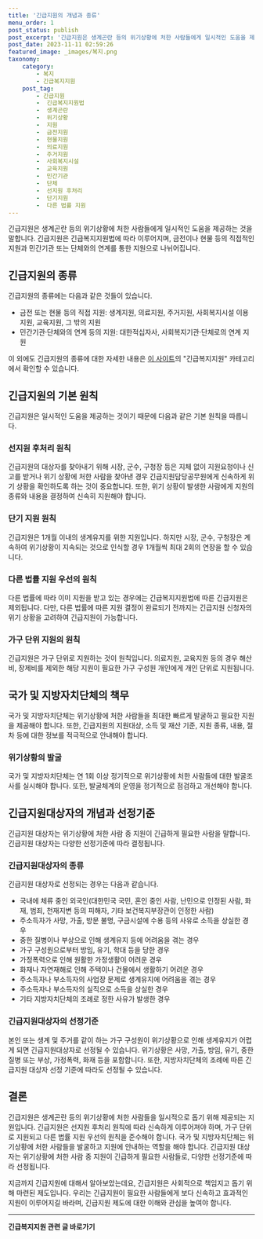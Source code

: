 ```yaml
---
title: '긴급지원의 개념과 종류'
menu_order: 1
post_status: publish
post_excerpt: '긴급지원은 생계곤란 등의 위기상황에 처한 사람들에게 일시적인 도움을 제공하는 것을 말합니다. 긴급지원은 긴급복지지원법에 따라 이루어지며, 금전이나 현물 등의 직접적인 지원과 민간기관 또는 단체와의 연계를 통한 지원으로 나뉘어집니다.'
post_date: 2023-11-11 02:59:26
featured_image: _images/복지.png
taxonomy:
    category:
        - 복지
        - 긴급복지지원
    post_tag:
        - 긴급지원
        -  긴급복지지원법
        -  생계곤란
        -  위기상황
        -  지원
        -  금전지원
        -  현물지원
        -  의료지원
        -  주거지원
        -  사회복지시설
        -  교육지원
        -  민간기관
        -  단체
        -  선지원 후처리
        -  단기지원
        -  다른 법률 지원
---
```



긴급지원은 생계곤란 등의 위기상황에 처한 사람들에게 일시적인 도움을 제공하는 것을 말합니다. 긴급지원은 긴급복지지원법에 따라 이루어지며, 금전이나 현물 등의 직접적인 지원과 민간기관 또는 단체와의 연계를 통한 지원으로 나뉘어집니다.

## 긴급지원의 종류

긴급지원의 종류에는 다음과 같은 것들이 있습니다.
- 금전 또는 현물 등의 직접 지원: 생계지원, 의료지원, 주거지원, 사회복지시설 이용지원, 교육지원, 그 밖의 지원
- 민간기관·단체와의 연계 등의 지원: 대한적십자사, 사회복지기관·단체로의 연계 지원

이 외에도 긴급지원의 종류에 대한 자세한 내용은 [이 사이트](www.easylaw.go.kr)의 "긴급복지지원" 카테고리에서 확인할 수 있습니다.

## 긴급지원의 기본 원칙

긴급지원은 일시적인 도움을 제공하는 것이기 때문에 다음과 같은 기본 원칙을 따릅니다.

### 선지원 후처리 원칙

긴급지원의 대상자를 찾아내기 위해 시장, 군수, 구청장 등은 지체 없이 지원요청이나 신고를 받거나 위기 상황에 처한 사람을 찾아낸 경우 긴급지원담당공무원에게 신속하게 위기 상황을 확인하도록 하는 것이 중요합니다. 또한, 위기 상황이 발생한 사람에게 지원의 종류와 내용을 결정하여 신속히 지원해야 합니다.

### 단기 지원 원칙

긴급지원은 1개월 이내의 생계유지를 위한 지원입니다. 하지만 시장, 군수, 구청장은 계속하여 위기상황이 지속되는 것으로 인식할 경우 1개월씩 최대 2회의 연장을 할 수 있습니다.

### 다른 법률 지원 우선의 원칙

다른 법률에 따라 이미 지원을 받고 있는 경우에는 긴급복지지원법에 따른 긴급지원은 제외됩니다. 다만, 다른 법률에 따른 지원 결정이 완료되기 전까지는 긴급지원 신청자의 위기 상황을 고려하여 긴급지원이 가능합니다.

### 가구 단위 지원의 원칙

긴급지원은 가구 단위로 지원하는 것이 원칙입니다. 의료지원, 교육지원 등의 경우 해산비, 장제비를 제외한 해당 지원이 필요한 가구 구성원 개인에게 개인 단위로 지원됩니다.

## 국가 및 지방자치단체의 책무

국가 및 지방자치단체는 위기상황에 처한 사람들을 최대한 빠르게 발굴하고 필요한 지원을 제공해야 합니다. 또한, 긴급지원의 지원대상, 소득 및 재산 기준, 지원 종류, 내용, 절차 등에 대한 정보를 적극적으로 안내해야 합니다.

### 위기상황의 발굴

국가 및 지방자치단체는 연 1회 이상 정기적으로 위기상황에 처한 사람들에 대한 발굴조사를 실시해야 합니다. 또한, 발굴체계의 운영을 정기적으로 점검하고 개선해야 합니다.

## 긴급지원대상자의 개념과 선정기준

긴급지원 대상자는 위기상황에 처한 사람 중 지원이 긴급하게 필요한 사람을 말합니다. 긴급지원 대상자는 다양한 선정기준에 따라 결정됩니다.

### 긴급지원대상자의 종류

긴급지원 대상자로 선정되는 경우는 다음과 같습니다.
- 국내에 체류 중인 외국인(대한민국 국민, 혼인 중인 사람, 난민으로 인정된 사람, 화재, 범죄, 천재지변 등의 피해자, 기타 보건복지부장관이 인정한 사람)
- 주소득자가 사망, 가출, 방문 불명, 구금시설에 수용 등의 사유로 소득을 상실한 경우
- 중한 질병이나 부상으로 인해 생계유지 등에 어려움을 겪는 경우
- 가구 구성원으로부터 방임, 유기, 학대 등을 당한 경우
- 가정폭력으로 인해 원활한 가정생활이 어려운 경우
- 화재나 자연재해로 인해 주택이나 건물에서 생활하기 어려운 경우
- 주소득자나 부소득자의 사업장 문제로 생계유지에 어려움을 겪는 경우
- 주소득자나 부소득자의 실직으로 소득을 상실한 경우
- 기타 지방자치단체의 조례로 정한 사유가 발생한 경우

### 긴급지원대상자의 선정기준

본인 또는 생계 및 주거를 같이 하는 가구 구성원이 위기상황으로 인해 생계유지가 어렵게 되면 긴급지원대상자로 선정될 수 있습니다. 위기상황은 사망, 가출, 방임, 유기, 중한 질병 또는 부상, 가정폭력, 화재 등을 포함합니다. 또한, 지방자치단체의 조례에 따른 긴급지원 대상자 선정 기준에 따라도 선정될 수 있습니다.

## 결론

긴급지원은 생계곤란 등의 위기상황에 처한 사람들을 일시적으로 돕기 위해 제공되는 지원입니다. 긴급지원은 선지원 후처리 원칙에 따라 신속하게 이루어져야 하며, 가구 단위로 지원되고 다른 법률 지원 우선의 원칙을 준수해야 합니다. 국가 및 지방자치단체는 위기상황에 처한 사람들을 발굴하고 지원에 안내하는 역할을 해야 합니다. 긴급지원 대상자는 위기상황에 처한 사람 중 지원이 긴급하게 필요한 사람들로, 다양한 선정기준에 따라 선정됩니다. 

지금까지 긴급지원에 대해서 알아보았는데요, 긴급지원은 사회적으로 책임지고 돕기 위해 마련된 제도입니다. 우리는 긴급지원이 필요한 사람들에게 보다 신속하고 효과적인 지원이 이루어지길 바라며, 긴급지원 제도에 대한 이해와 관심을 높여야 합니다.
<!-- wp:separator -->
<hr class="wp-block-separator has-alpha-channel-opacity"/>
<!-- /wp:separator -->

<!-- wp:group {"backgroundColor":"base","layout":{"type":"constrained"}} -->
<div class="wp-block-group has-base-background-color has-background"><!-- wp:paragraph {"align":"center","fontSize":"medium"} -->
<p class="has-text-align-center has-large-font-size"><strong>긴급복지지원 관련 글 바로가기</strong></p>
<!-- /wp:paragraph -->


<!-- wp:latest-posts
{"categories":[{"id":15519,"count":19,"description":"","link":"https://uknowlaw.com/category/%ea%b8%b4%ea%b8%89%eb%b3%b5%ec%a7%80%ec%a7%80%ec%9b%90/","name":"긴급복지지원","slug":"긴급복지지원","taxonomy":"category","parent":0,"meta":[],"_links":{"self":[{"href":"https://uknowlaw.com/wp-json/wp/v2/categories/15519"}],"collection":[{"href":"https://uknowlaw.com/wp-json/wp/v2/categories"}],"about":[{"href":"https://uknowlaw.com/wp-json/wp/v2/taxonomies/category"}],"wp:post_type":[{"href":"https://uknowlaw.com/wp-json/wp/v2/posts?categories=15519"}],"curies":[{"name":"wp","href":"https://api.w.org/{rel}","templated":true}]}}],"postsToShow":100,"excerptLength":28,"postLayout":"grid","columns":2,"featuredImageAlign":"left","featuredImageSizeSlug":"large","fontSize":"small"} /--></div>
<!-- /wp:group -->
